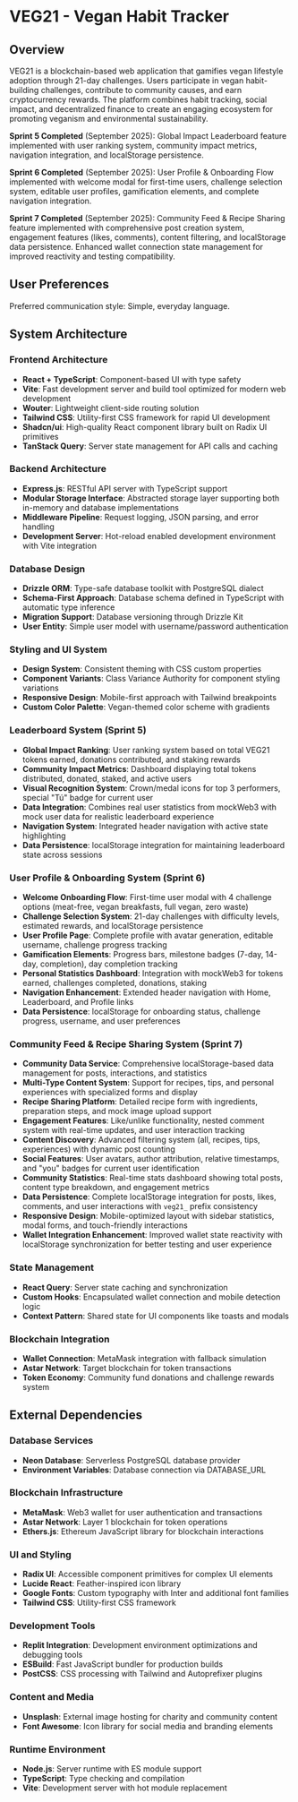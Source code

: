 # VEG21 - Vegan Habit Tracker

## Overview

VEG21 is a blockchain-based web application that gamifies vegan lifestyle adoption through 21-day challenges. Users participate in vegan habit-building challenges, contribute to community causes, and earn cryptocurrency rewards. The platform combines habit tracking, social impact, and decentralized finance to create an engaging ecosystem for promoting veganism and environmental sustainability.

**Sprint 5 Completed** (September 2025): Global Impact Leaderboard feature implemented with user ranking system, community impact metrics, navigation integration, and localStorage persistence.

**Sprint 6 Completed** (September 2025): User Profile & Onboarding Flow implemented with welcome modal for first-time users, challenge selection system, editable user profiles, gamification elements, and complete navigation integration.

**Sprint 7 Completed** (September 2025): Community Feed & Recipe Sharing feature implemented with comprehensive post creation system, engagement features (likes, comments), content filtering, and localStorage data persistence. Enhanced wallet connection state management for improved reactivity and testing compatibility.

## User Preferences

Preferred communication style: Simple, everyday language.

## System Architecture

### Frontend Architecture
- **React + TypeScript**: Component-based UI with type safety
- **Vite**: Fast development server and build tool optimized for modern web development
- **Wouter**: Lightweight client-side routing solution
- **Tailwind CSS**: Utility-first CSS framework for rapid UI development
- **Shadcn/ui**: High-quality React component library built on Radix UI primitives
- **TanStack Query**: Server state management for API calls and caching

### Backend Architecture
- **Express.js**: RESTful API server with TypeScript support
- **Modular Storage Interface**: Abstracted storage layer supporting both in-memory and database implementations
- **Middleware Pipeline**: Request logging, JSON parsing, and error handling
- **Development Server**: Hot-reload enabled development environment with Vite integration

### Database Design
- **Drizzle ORM**: Type-safe database toolkit with PostgreSQL dialect
- **Schema-First Approach**: Database schema defined in TypeScript with automatic type inference
- **Migration Support**: Database versioning through Drizzle Kit
- **User Entity**: Simple user model with username/password authentication

### Styling and UI System
- **Design System**: Consistent theming with CSS custom properties
- **Component Variants**: Class Variance Authority for component styling variations
- **Responsive Design**: Mobile-first approach with Tailwind breakpoints
- **Custom Color Palette**: Vegan-themed color scheme with gradients

### Leaderboard System (Sprint 5)
- **Global Impact Ranking**: User ranking system based on total VEG21 tokens earned, donations contributed, and staking rewards
- **Community Impact Metrics**: Dashboard displaying total tokens distributed, donated, staked, and active users
- **Visual Recognition System**: Crown/medal icons for top 3 performers, special "Tú" badge for current user
- **Data Integration**: Combines real user statistics from mockWeb3 with mock user data for realistic leaderboard experience
- **Navigation System**: Integrated header navigation with active state highlighting
- **Data Persistence**: localStorage integration for maintaining leaderboard state across sessions

### User Profile & Onboarding System (Sprint 6)
- **Welcome Onboarding Flow**: First-time user modal with 4 challenge options (meat-free, vegan breakfasts, full vegan, zero waste)
- **Challenge Selection System**: 21-day challenges with difficulty levels, estimated rewards, and localStorage persistence
- **User Profile Page**: Complete profile with avatar generation, editable username, challenge progress tracking
- **Gamification Elements**: Progress bars, milestone badges (7-day, 14-day, completion), day completion tracking
- **Personal Statistics Dashboard**: Integration with mockWeb3 for tokens earned, challenges completed, donations, staking
- **Navigation Enhancement**: Extended header navigation with Home, Leaderboard, and Profile links
- **Data Persistence**: localStorage for onboarding status, challenge progress, username, and user preferences

### Community Feed & Recipe Sharing System (Sprint 7)
- **Community Data Service**: Comprehensive localStorage-based data management for posts, interactions, and statistics
- **Multi-Type Content System**: Support for recipes, tips, and personal experiences with specialized forms and display
- **Recipe Sharing Platform**: Detailed recipe form with ingredients, preparation steps, and mock image upload support
- **Engagement Features**: Like/unlike functionality, nested comment system with real-time updates, and user interaction tracking
- **Content Discovery**: Advanced filtering system (all, recipes, tips, experiences) with dynamic post counting
- **Social Features**: User avatars, author attribution, relative timestamps, and "you" badges for current user identification
- **Community Statistics**: Real-time stats dashboard showing total posts, content type breakdown, and engagement metrics
- **Data Persistence**: Complete localStorage integration for posts, likes, comments, and user interactions with `veg21_` prefix consistency
- **Responsive Design**: Mobile-optimized layout with sidebar statistics, modal forms, and touch-friendly interactions
- **Wallet Integration Enhancement**: Improved wallet state reactivity with localStorage synchronization for better testing and user experience

### State Management
- **React Query**: Server state caching and synchronization
- **Custom Hooks**: Encapsulated wallet connection and mobile detection logic
- **Context Pattern**: Shared state for UI components like toasts and modals

### Blockchain Integration
- **Wallet Connection**: MetaMask integration with fallback simulation
- **Astar Network**: Target blockchain for token transactions
- **Token Economy**: Community fund donations and challenge rewards system

## External Dependencies

### Database Services
- **Neon Database**: Serverless PostgreSQL database provider
- **Environment Variables**: Database connection via DATABASE_URL

### Blockchain Infrastructure
- **MetaMask**: Web3 wallet for user authentication and transactions
- **Astar Network**: Layer 1 blockchain for token operations
- **Ethers.js**: Ethereum JavaScript library for blockchain interactions

### UI and Styling
- **Radix UI**: Accessible component primitives for complex UI elements
- **Lucide React**: Feather-inspired icon library
- **Google Fonts**: Custom typography with Inter and additional font families
- **Tailwind CSS**: Utility-first CSS framework

### Development Tools
- **Replit Integration**: Development environment optimizations and debugging tools
- **ESBuild**: Fast JavaScript bundler for production builds
- **PostCSS**: CSS processing with Tailwind and Autoprefixer plugins

### Content and Media
- **Unsplash**: External image hosting for charity and community content
- **Font Awesome**: Icon library for social media and branding elements

### Runtime Environment
- **Node.js**: Server runtime with ES module support
- **TypeScript**: Type checking and compilation
- **Vite**: Development server with hot module replacement